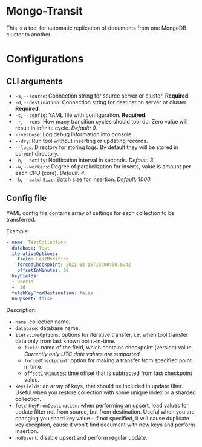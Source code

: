 # Mongo-Transit
This is a tool for automatic replication of documents from one MongoDB cluster to another.

# Configurations

## CLI arguments

- `-s`, `--source`: Connection string for source server or cluster. **Required**.
- `-d`, `--destination`: Connection string for destination server or cluster. **Required**.
- `-c`, `--config`: YAML file with configuration. **Required**.
- `-r`, `--runs`: How many transition cycles should tool do. Zero value will result in infinite cycle. *Default: 0.*
- `--verbose`: Log debug information into console.
- `--dry`: Run tool without inserting or updating records.
- `--logs`: Directory for storing logs. By default they will be stored in current directory.
- `-n`, `--notify`: Notification interval in seconds. *Default: 3.*
- `-w`, `--workers`: Degree of parallelization for inserts, value is amount per each CPU (core). *Default: 4.*
- `-b`, `--batchSize`: Batch size for insertion. *Default: 1000.*

## Config file

YAML config file contains array of settings for each collection to be transferred.

Example:
```yaml
- name: TestCollection
  database: Test
  iterativeOptions:
    field: LastModified
    forcedCheckpoint: 2021-03-15T16:00:00.894Z
    offsetInMinutes: 60
  keyFields:
  - UserId
  - _id
  fetchKeyFromDestination: false
  noUpsert: false
```

Description:
- `name`: collection name.
- `database`: database name.
- `iterativeOptions`: options for iterative transfer, i.e. when tool transfer data only from last known point-in-time.
    - `field`: name of the field, which contains checkpoint (version) value. *_Currently only UTC date values are supported._*
    - `forcedCheckpoint`: option for making a transfer from specified point in time.
    - `offsetInMinutes`: time offset that is subtracted from last checkpoint value.
- `keyFields`: an array of keys, that should be included in update filter. Useful when you restore collection with some unique index or a sharded collection.
- `fetchKeyFromDestination`: when performing an upsert, load values for update filter not from source, but from destination. Useful when you are changing you shard key value - if not specified, it will cause duplicate key exception, cause it won't find document with new keys and perform insertion.
- `noUpsert`: disable upsert and perform regular update.